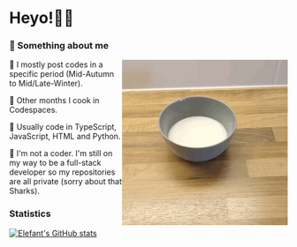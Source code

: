 # Heyo!👋🏻
### 📌 Something about me
<img align="right" alt="Elefant9477" width="300" src="https://github.com/Elefant9477/Elefant9477/blob/main/cereal.gif" />


🍪 I mostly post codes in a specific period (Mid-Autumn to Mid/Late-Winter).

🍳 Other months I cook in Codespaces.

🧮 Usually code in TypeScript, JavaScript, HTML and Python.

🧀 I'm not a coder. I'm still on my way to be a full-stack developer so my repositories are all private (sorry about that Sharks).















### Statistics
[![Elefant's GitHub stats](https://github-readme-stats.vercel.app/api?username=elefant9477&theme=transparent)](https://github.com/anuraghazra/github-readme-stats)

<!---
Elefant9477/Elefant9477 is a ✨ special ✨ repository because its `README.md` (this file) appears on your GitHub profile.
You can click the Preview link to take a look at your changes.
--->
<!---
Elefant9477/Elefant9477 is a ✨ special ✨ repository because its `README.md` (this file) appears on your GitHub profile.
You can click the Preview link to take a look at your changes.
--->

